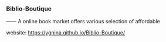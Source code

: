 ### Biblio-Boutique
—— A online book market offers various selection of affordable

website: https://ygnina.github.io/Biblio-Boutique/
